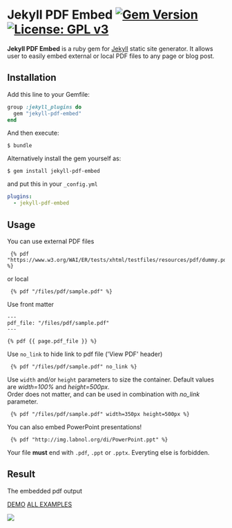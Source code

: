# Jekyll PDF Embed [![Gem Version](https://badge.fury.io/rb/jekyll-pdf-embed.svg)](https://badge.fury.io/rb/jekyll-pdf-embed) [![License: GPL v3](https://img.shields.io/badge/License-GPLv3-blue.svg)](https://www.gnu.org/licenses/gpl-3.0)

**Jekyll PDF Embed** is a ruby gem for [Jekyll](https://jekyllrb.com/) static site generator.
It allows user to easily embed external or local PDF files to any page or blog post.

## Installation

Add this line to your Gemfile:

```ruby
group :jekyll_plugins do
  gem "jekyll-pdf-embed"
end
```

And then execute:
```shell
$ bundle
```

Alternatively install the gem yourself as:

```shell
$ gem install jekyll-pdf-embed
```

and put this in your ``_config.yml`` 

```yaml
plugins:
  - jekyll-pdf-embed
```

## Usage

You can use external PDF files
```
 {% pdf "https://www.w3.org/WAI/ER/tests/xhtml/testfiles/resources/pdf/dummy.pdf" %}
```

or local
```
 {% pdf "/files/pdf/sample.pdf" %}
```

Use front matter
```
---
pdf_file: "/files/pdf/sample.pdf"
---

{% pdf {{ page.pdf_file }} %}
```

Use `no_link` to hide link to pdf file ('View PDF' header)
```
 {% pdf "/files/pdf/sample.pdf" no_link %}
```

Use `width` and/or `height` parameters to size the container. Default values are _width=100%_ and _height=500px_.<br/>
Order does not matter, and can be used in combination with _no_link_ parameter.
```
 {% pdf "/files/pdf/sample.pdf" width=350px height=500px %}
```

You can also embed PowerPoint presentations!
```
 {% pdf "http://img.labnol.org/di/PowerPoint.ppt" %}
```

Your file **must** end with `.pdf`, `.ppt` or `.pptx`. Everyting else is forbidden.

## Result

The embedded pdf output

[DEMO](https://mihajlonesic.gitlab.io/projects/jekyll-pdf-embed/#result)
[ALL EXAMPLES](https://mihajlonesic.gitlab.io/jpe-examples/)

![](https://i.imgur.com/hdiVfm0.jpg)
